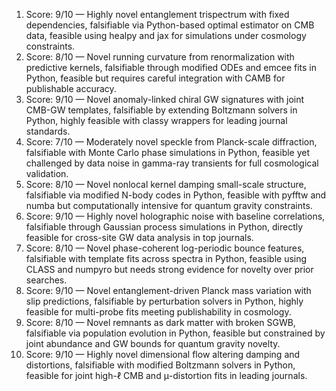1) Score: 9/10 — Highly novel entanglement trispectrum with fixed dependencies, falsifiable via Python-based optimal estimator on CMB data, feasible using healpy and jax for simulations under cosmology constraints.
2) Score: 8/10 — Novel running curvature from renormalization with predictive kernels, falsifiable through modified ODEs and emcee fits in Python, feasible but requires careful integration with CAMB for publishable accuracy.
3) Score: 9/10 — Novel anomaly-linked chiral GW signatures with joint CMB-GW templates, falsifiable by extending Boltzmann solvers in Python, highly feasible with classy wrappers for leading journal standards.
4) Score: 7/10 — Moderately novel speckle from Planck-scale diffraction, falsifiable with Monte Carlo phase simulations in Python, feasible yet challenged by data noise in gamma-ray transients for full cosmological validation.
5) Score: 8/10 — Novel nonlocal kernel damping small-scale structure, falsifiable via modified N-body codes in Python, feasible with pyfftw and numba but computationally intensive for quantum gravity constraints.
6) Score: 9/10 — Highly novel holographic noise with baseline correlations, falsifiable through Gaussian process simulations in Python, directly feasible for cross-site GW data analysis in top journals.
7) Score: 8/10 — Novel phase-coherent log-periodic bounce features, falsifiable with template fits across spectra in Python, feasible using CLASS and numpyro but needs strong evidence for novelty over prior searches.
8) Score: 9/10 — Novel entanglement-driven Planck mass variation with slip predictions, falsifiable by perturbation solvers in Python, highly feasible for multi-probe fits meeting publishability in cosmology.
9) Score: 8/10 — Novel remnants as dark matter with broken SGWB, falsifiable via population evolution in Python, feasible but constrained by joint abundance and GW bounds for quantum gravity novelty.
10) Score: 9/10 — Highly novel dimensional flow altering damping and distortions, falsifiable with modified Boltzmann solvers in Python, feasible for joint high-ℓ CMB and μ-distortion fits in leading journals.

